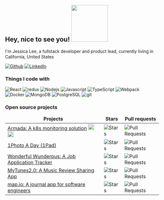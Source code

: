 <h2>Hey, nice to see you! <img src="https://i.giphy.com/media/bcKmIWkUMCjVm/giphy.gif?cid=ecf05e47xrjqewqiwwyxhyc08ybrkufcs6i32me7rlx6b3ye&rid=giphy.gif&ct=g" width="120"></h2>

<p>I'm Jessica Lee, a fullstack developer and product lead, currently living in California, United States <img src="https://cdn-icons.flaticon.com/png/512/4628/premium/4628635.png?token=exp=1655149975~hmac=bc15cab11de53a8a38473c27c61ea508"  width="15" /> </p>

<p><a href="https://github.com/frandis" target="_blank"><img alt="Github" src="https://img.shields.io/badge/GitHub-%2312100E.svg?&style=for-the-badge&logo=Github&logoColor=white" /></a> <a href="https://twitter.com/Guibz16" target="_blank"><a href="https://www.linkedin.com/in/jessica-lee-790a283b/" target="_blank"><img alt="LinkedIn" src="https://img.shields.io/badge/linkedin-%230077B5.svg?&style=for-the-badge&logo=linkedin&logoColor=white" /></a>
</p>


<h3>Things I code with</h3>
<p>
<img alt="React" src="https://img.shields.io/badge/-React-45b8d8?style=flat-square&logo=react&logoColor=white" />
<img alt="redux" src="https://img.shields.io/badge/-Redux-764ABC?style=flat-square&logo=redux&logoColor=white" />
<img alt="Nodejs" src="https://img.shields.io/badge/-Nodejs-43853d?style=flat-square&logo=Node.js&logoColor=white" />
   <img alt="Javascript" src="https://img.shields.io/badge/-Javascript-F7DF1E?style=flat-square&logo=javascript&logoColor=white" />
   <img alt="TypeScript" src="https://img.shields.io/badge/-TypeScript-007ACC?style=flat-square&logo=typescript&logoColor=white" />
  <img alt="Webpack" src="https://img.shields.io/badge/-Webpack-8DD6F9?style=flat-square&logo=webpack&logoColor=white" /> 
  <img alt="Docker" src="https://img.shields.io/badge/-Docker-46a2f1?style=flat-square&logo=docker&logoColor=white" />
<img alt="MongoDB" src="https://img.shields.io/badge/-MongoDB-13aa52?style=flat-square&logo=mongodb&logoColor=white" />
 <img alt="PostgreSQL" src="https://img.shields.io/badge/-Postgresql-336791?style=flat-square&logo=postgresql&logoColor=white" />
<img alt="git" src="https://img.shields.io/badge/-Git-F05032?style=flat-square&logo=git&logoColor=white" />
</p>

<h3>Open source projects</h3>
<table>
  <thead align="center">
    <tr border: none;>
      <td><b>Projects</b></td>
      <td><b>Stars</b></td>
      <td><b>Pull requests</b></td>
    </tr>
  </thead>
  <tbody>
    <tr>
      <td><a href="https://github.com/oslabs-beta/Armada">Armada: A k8s monitoring solution</a> <a href="https://armadak8s.com/"><img src="https://cdn-icons-png.flaticon.com/512/249/249110.png" width="20" /></a> <a href="https://medium.com/@nat.w.heller/armada-k8s-a-sleek-and-powerful-kubernetes-monitoring-solution-bb448ede7d04"><img src="https://cdn-icons-png.flaticon.com/512/5968/5968933.png" width="20"/></a></td>
       <td><img alt="Stars" src="https://img.shields.io/github/stars/oslabs-beta/Armada?style=flat-square&labelColor=343b41"  /></td>
        <td><img alt="Pull Requests" src="https://img.shields.io/github/issues-pr-closed/oslabs-beta/Armada?style=flat-square&labelColor=343b41"/></td>
    </tr>
    <tr>
      <td> <a href="https://github.com/1PhotoADay/1Pad">1Photo A Day (1Pad)</a></td>
      <td><img alt="Stars" src="https://img.shields.io/github/stars/1PhotoADay/1Pad?style=flat-square&labelColor=343b41"  /></td>
      <td><img alt="Pull Requests" src="https://img.shields.io/github/issues-pr-closed/1PhotoADay/1Pad?style=flat-square&labelColor=343b41" /></td>
    </tr>
    <tr>
     <td> <a href="https://github.com/Team-Wunderpuss-2-0/Wunderpus">Wonderful Wunderpus: A Job Application Tracker</a></td>
       <td><img alt="Stars" src="https://img.shields.io/github/stars/Team-Wunderpuss-2-0/Wunderpus?style=flat-square&labelColor=343b41"  /></td>
      <td><img alt="Pull Requests" src="https://img.shields.io/github/issues-pr-closed/Team-Wunderpuss-2-0/Wunderpus?style=flat-square&labelColor=343b41" /></td>
    </tr>
    <tr>
     <td> <a href="https://github.com/ACJM-myTunes/MyTunes-v2">MyTunes2.0: A Music Review Sharing App</a></td>
       <td><img alt="Stars" src="https://img.shields.io/github/stars/ACJM-myTunes/MyTunes-v2?style=flat-square&labelColor=343b41"  /></td>
      <td><img alt="Pull Requests" src="https://img.shields.io/github/issues-pr-closed/ACJM-myTunes/MyTunes-v2?style=flat-square&labelColor=343b41" /></td>
    </tr>
    <tr>
      <td><a href="https://github.com/frandis/map.io">map.io: A journal app for software engineers</a>
        <td><img alt="Stars" src="https://img.shields.io/github/stars/frandis/map.io?style=flat-square&labelColor=343b41"  /></td>
      <td><img alt="Pull Requests" src="https://img.shields.io/github/issues-pr-closed/frandis/map.io?style=flat-square&labelColor=343b41" /></td>
    </tr>
  </tbody>
    
 </table>

<!--
**frandis/frandis** is a ✨ _special_ ✨ repository because its `README.md` (this file) appears on your GitHub profile.

Here are some ideas to get you started:

- 🔭 I’m currently working on ...
- 🌱 I’m currently learning ...
- 👯 I’m looking to collaborate on ...
- 🤔 I’m looking for help with ...
- 💬 Ask me about ...
- 📫 How to reach me: ...
- 😄 Pronouns: ...
- ⚡ Fun fact: ...
-->
